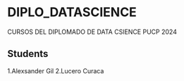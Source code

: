 # DIPLO_DATASCIENCE
CURSOS DEL DIPLOMADO DE DATA CSIENCE PUCP 2024

## Students
1.Alexsander Gil
2.Lucero Curaca
